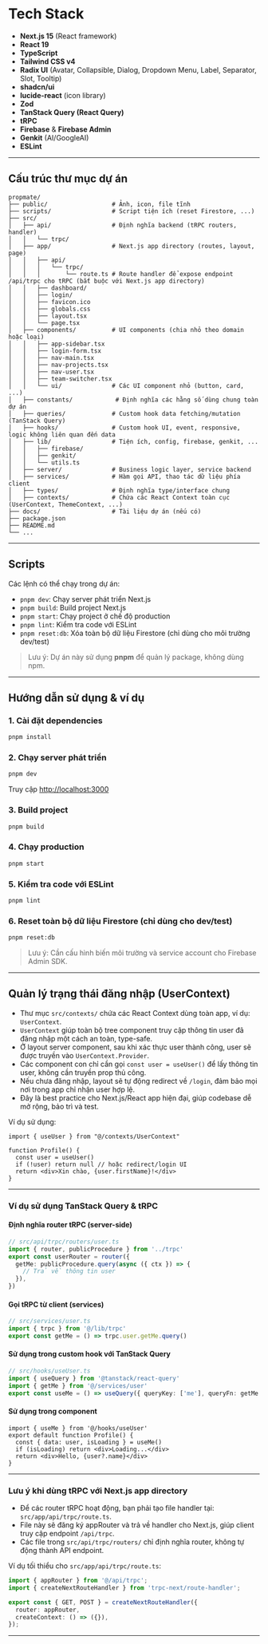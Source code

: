 # Tech Stack

- **Next.js 15** (React framework)
- **React 19**
- **TypeScript**
- **Tailwind CSS v4**
- **Radix UI** (Avatar, Collapsible, Dialog, Dropdown Menu, Label, Separator, Slot, Tooltip)
- **shadcn/ui**
- **lucide-react** (icon library)
- **Zod**
- **TanStack Query (React Query)**
- **tRPC**
- **Firebase** & **Firebase Admin**
- **Genkit** (AI/GoogleAI)
- **ESLint**

---

## Cấu trúc thư mục dự án

```
propmate/
├── public/                  # Ảnh, icon, file tĩnh
├── scripts/                 # Script tiện ích (reset Firestore, ...)
├── src/
│   ├── api/                 # Định nghĩa backend (tRPC routers, handler)
│   │   └── trpc/
│   ├── app/                 # Next.js app directory (routes, layout, page)
│   │   ├── api/
│   │   │   └── trpc/
│   │   │       └── route.ts # Route handler để expose endpoint /api/trpc cho tRPC (bắt buộc với Next.js app directory)
│   │   ├── dashboard/
│   │   ├── login/
│   │   ├── favicon.ico
│   │   ├── globals.css
│   │   ├── layout.tsx
│   │   └── page.tsx
│   ├── components/          # UI components (chia nhỏ theo domain hoặc loại)
│   │   ├── app-sidebar.tsx
│   │   ├── login-form.tsx
│   │   ├── nav-main.tsx
│   │   ├── nav-projects.tsx
│   │   ├── nav-user.tsx
│   │   ├── team-switcher.tsx
│   │   └── ui/              # Các UI component nhỏ (button, card, ...)
│   ├── constants/            # Định nghĩa các hằng số dùng chung toàn dự án
│   ├── queries/             # Custom hook data fetching/mutation (TanStack Query)
│   ├── hooks/               # Custom hook UI, event, responsive, logic không liên quan đến data
│   ├── lib/                 # Tiện ích, config, firebase, genkit, ...
│   │   ├── firebase/
│   │   ├── genkit/
│   │   └── utils.ts
│   ├── server/              # Business logic layer, service backend
│   ├── services/            # Hàm gọi API, thao tác dữ liệu phía client
│   ├── types/               # Định nghĩa type/interface chung
│   ├── contexts/            # Chứa các React Context toàn cục (UserContext, ThemeContext, ...)
├── docs/                    # Tài liệu dự án (nếu có)
├── package.json
├── README.md
└── ...
```

---

## Scripts

Các lệnh có thể chạy trong dự án:

- `pnpm dev`: Chạy server phát triển Next.js
- `pnpm build`: Build project Next.js
- `pnpm start`: Chạy project ở chế độ production
- `pnpm lint`: Kiểm tra code với ESLint
- `pnpm reset:db`: Xóa toàn bộ dữ liệu Firestore (chỉ dùng cho môi trường dev/test)

> Lưu ý: Dự án này sử dụng **pnpm** để quản lý package, không dùng npm.

---

## Hướng dẫn sử dụng & ví dụ

### 1. Cài đặt dependencies
```bash
pnpm install
```

### 2. Chạy server phát triển
```bash
pnpm dev
```
Truy cập [http://localhost:3000](http://localhost:3000)

### 3. Build project
```bash
pnpm build
```

### 4. Chạy production
```bash
pnpm start
```

### 5. Kiểm tra code với ESLint
```bash
pnpm lint
```

### 6. Reset toàn bộ dữ liệu Firestore (chỉ dùng cho dev/test)
```bash
pnpm reset:db
```
> Lưu ý: Cần cấu hình biến môi trường và service account cho Firebase Admin SDK.

---

## Quản lý trạng thái đăng nhập (UserContext)

- Thư mục `src/contexts/` chứa các React Context dùng toàn app, ví dụ: `UserContext`.
- `UserContext` giúp toàn bộ tree component truy cập thông tin user đã đăng nhập một cách an toàn, type-safe.
- Ở layout server component, sau khi xác thực user thành công, user sẽ được truyền vào `UserContext.Provider`.
- Các component con chỉ cần gọi `const user = useUser()` để lấy thông tin user, không cần truyền prop thủ công.
- Nếu chưa đăng nhập, layout sẽ tự động redirect về `/login`, đảm bảo mọi nơi trong app chỉ nhận user hợp lệ.
- Đây là best practice cho Next.js/React app hiện đại, giúp codebase dễ mở rộng, bảo trì và test.

Ví dụ sử dụng:
```tsx
import { useUser } from "@/contexts/UserContext"

function Profile() {
  const user = useUser()
  if (!user) return null // hoặc redirect/login UI
  return <div>Xin chào, {user.firstName}!</div>
}
```

---

### Ví dụ sử dụng TanStack Query & tRPC

#### Định nghĩa router tRPC (server-side)
```ts
// src/api/trpc/routers/user.ts
import { router, publicProcedure } from '../trpc'
export const userRouter = router({
  getMe: publicProcedure.query(async ({ ctx }) => {
    // Trả về thông tin user
  }),
})
```

#### Gọi tRPC từ client (services)
```ts
// src/services/user.ts
import { trpc } from '@/lib/trpc'
export const getMe = () => trpc.user.getMe.query()
```

#### Sử dụng trong custom hook với TanStack Query
```ts
// src/hooks/useUser.ts
import { useQuery } from '@tanstack/react-query'
import { getMe } from '@/services/user'
export const useMe = () => useQuery({ queryKey: ['me'], queryFn: getMe })
```

#### Sử dụng trong component
```tsx
import { useMe } from '@/hooks/useUser'
export default function Profile() {
  const { data: user, isLoading } = useMe()
  if (isLoading) return <div>Loading...</div>
  return <div>Hello, {user?.name}</div>
}
```

---

### Lưu ý khi dùng tRPC với Next.js app directory

- Để các router tRPC hoạt động, bạn phải tạo file handler tại: `src/app/api/trpc/route.ts`.
- File này sẽ đăng ký appRouter và trả về handler cho Next.js, giúp client truy cập endpoint `/api/trpc`.
- Các file trong `src/api/trpc/routers/` chỉ định nghĩa router, không tự động thành API endpoint.

Ví dụ tối thiểu cho `src/app/api/trpc/route.ts`:

```ts
import { appRouter } from '@/api/trpc';
import { createNextRouteHandler } from 'trpc-next/route-handler';

export const { GET, POST } = createNextRouteHandler({
  router: appRouter,
  createContext: () => ({}),
});
```

---
